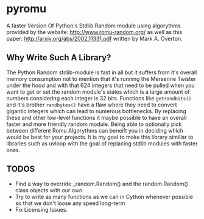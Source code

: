 # pyromu
A faster Version Of Python's Stdlib Random module using algorythms provided by the website: http://www.romu-random.org/ as well as this paper: http://arxiv.org/abs/2002.11331.pdf written by Mark A. Overton.

## Why Write Such A Library?
The Python Random stdlib-module is fast in all but it suffers from it's overall memory consumption not to mention that it's running the 
Mersenne Twister under the hood and with that 624 integers that need to be pulled when you want to get or set the random module's states
which is a large amount of numbers considering each integer is 32 bits.
Functions like `getrandbits()` and it's brother `randbytes()` have a flaw where they need to convert gigantic integers which can lead to numerous 
bottlenecks. By replacing these and other low-level functions it maybe possible to have an overall faster and more friendly random module. 
Being able to optionally pick between different Romu Algorythms can beneift you in deciding which would be best for your projects.
It is my goal to make this library simillar to libraries such as uvloop with the goal of replacing stdlib modules with faster ones.

## TODOS
- Find a way to override _random.Random() and the random.Random() class objects with our own.
- Try to write as many functions as we can in Cython whenever possible so that we don't loose any speed long-term
- Fix Licensing Issues.

